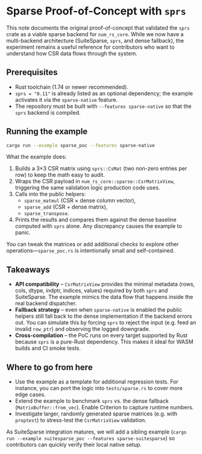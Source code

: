 # Sparse Proof-of-Concept with `sprs`

This note documents the original proof-of-concept that validated the `sprs` crate as a viable sparse backend for `num_rs_core`. While we now have a multi-backend architecture (SuiteSparse, `sprs`, and dense fallback), the experiment remains a useful reference for contributors who want to understand how CSR data flows through the system.

## Prerequisites

- Rust toolchain (1.74 or newer recommended).
- `sprs = "0.11"` is already listed as an optional dependency; the example activates it via the `sparse-native` feature.
- The repository must be built with `--features sparse-native` so that the `sprs` backend is compiled.

## Running the example

```bash
cargo run --example sparse_poc --features sparse-native
```

What the example does:

1. Builds a 3×3 CSR matrix using `sprs::CsMat` (two non-zero entries per row) to keep the math easy to audit.
2. Wraps the CSR payload in `num_rs_core::sparse::CsrMatrixView`, triggering the same validation logic production code uses.
3. Calls into the public helpers:
   - `sparse_matmul` (CSR × dense column vector),
   - `sparse_add` (CSR + dense matrix),
   - `sparse_transpose`.
4. Prints the results and compares them against the dense baseline computed with `sprs` alone. Any discrepancy causes the example to panic.

You can tweak the matrices or add additional checks to explore other operations—`sparse_poc.rs` is intentionally small and self-contained.

## Takeaways

- **API compatibility** – `CsrMatrixView` provides the minimal metadata (rows, cols, dtype, indptr, indices, values) required by both `sprs` and SuiteSparse. The example mimics the data flow that happens inside the real backend dispatcher.
- **Fallback strategy** – even when `sparse-native` is enabled the public helpers still fall back to the dense implementation if the backend errors out. You can simulate this by forcing `sprs` to reject the input (e.g. feed an invalid `row_ptr`) and observing the logged downgrade.
- **Cross-compilation** – the PoC runs on every target supported by Rust because `sprs` is a pure-Rust dependency. This makes it ideal for WASM builds and CI smoke tests.

## Where to go from here

- Use the example as a template for additional regression tests. For instance, you can port the logic into `tests/sparse.rs` to cover more edge cases.
- Extend the example to benchmark `sprs` vs. the dense fallback (`MatrixBuffer::from_vec`). Enable Criterion to capture runtime numbers.
- Investigate larger, randomly generated sparse matrices (e.g. with `proptest`) to stress-test the `CsrMatrixView` validation.

As SuiteSparse integration matures, we will add a sibling example (`cargo run --example suitesparse_poc --features sparse-suitesparse`) so contributors can quickly verify their local native setup.
